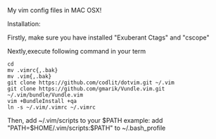 My vim config files in MAC OSX!

Installation:

Firstly, make sure you have installed "Exuberant Ctags" and "cscope"

Nextly,execute following command in your term
<pre><code>cd
mv .vimrc{,.bak}
mv .vim{,.bak}
git clone https://github.com/codlit/dotvim.git ~/.vim
git clone https://github.com/gmarik/Vundle.vim.git ~/.vim/bundle/Vundle.vim
vim +BundleInstall +qa
ln -s ~/.vim/.vimrc ~/.vimrc</code></pre>

Then, add ~/.vim/scripts to your $PATH
example: add "PATH=$HOME/.vim/scripts:$PATH" to ~/.bash_profile
